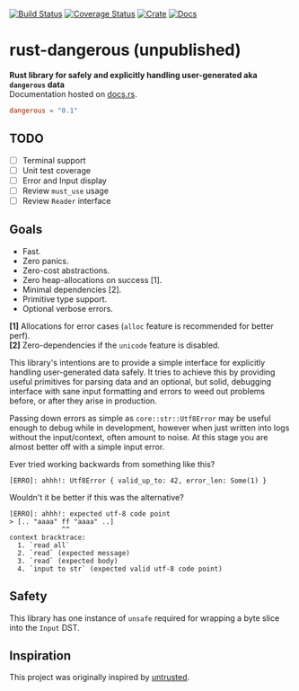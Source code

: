 [![Build Status](https://travis-ci.com/avitex/rust-dangerous.svg?branch=master)](https://travis-ci.com/avitex/rust-dangerous)
[![Coverage Status](https://coveralls.io/repos/github/avitex/rust-dangerous/badge.svg)](https://coveralls.io/github/avitex/rust-dangerous)
[![Crate](https://img.shields.io/crates/v/dangerous.svg)](https://crates.io/crates/dangerous)
[![Docs](https://docs.rs/dangerous/badge.svg)](https://docs.rs/dangerous)

# rust-dangerous (unpublished)

**Rust library for safely and explicitly handling user-generated aka `dangerous` data**  
Documentation hosted on [docs.rs](https://docs.rs/dangerous).

```toml
dangerous = "0.1"
```

## TODO

- [ ] Terminal support
- [ ] Unit test coverage
- [ ] Error and Input display
- [ ] Review `must_use` usage
- [ ] Review `Reader` interface

## Goals

- Fast.
- Zero panics.
- Zero-cost abstractions.
- Zero heap-allocations on success \[1].
- Minimal dependencies \[2].
- Primitive type support.
- Optional verbose errors.

**\[1]** Allocations for error cases (`alloc` feature is recommended for better
perf).  
**\[2]** Zero-dependencies if the `unicode` feature is disabled.

This library's intentions are to provide a simple interface for explicitly
handling user-generated data safely. It tries to achieve this by providing
useful primitives for parsing data and an optional, but solid, debugging
interface with sane input formatting and errors to weed out problems before, or
after they arise in production.

Passing down errors as simple as `core::str::Utf8Error` may be useful enough to
debug while in development, however when just written into logs without the
input/context, often amount to noise. At this stage you are almost better off
with a simple input error.

Ever tried working backwards from something like this?

```
[ERRO]: ahhh!: Utf8Error { valid_up_to: 42, error_len: Some(1) }
```

Wouldn't it be better if this was the alternative?

```
[ERRO]: ahhh!: expected utf-8 code point
> [.. "aaaa" ff "aaaa" ..]
             ^^
context bracktrace:
  1. `read all`
  2. `read` (expected message)
  3. `read` (expected body)
  4. `input to str` (expected valid utf-8 code point)
```

## Safety

This library has one instance of `unsafe` required for wrapping a byte slice
into the `Input` DST.

## Inspiration

This project was originally inspired by [untrusted](https://github.com/briansmith/untrusted).
